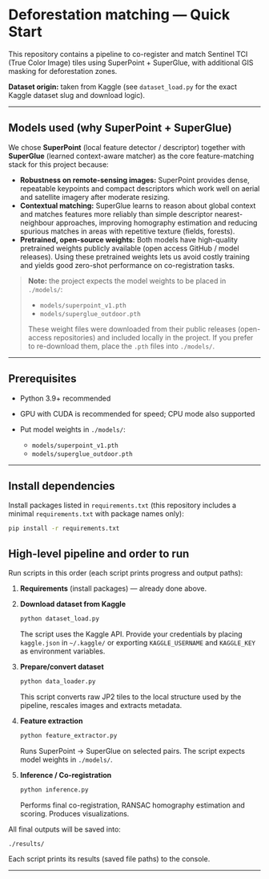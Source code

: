 # Deforestation matching — Quick Start

This repository contains a pipeline to co-register and match Sentinel TCI (True Color Image) tiles using SuperPoint + SuperGlue, with additional GIS masking for deforestation zones.

**Dataset origin:** taken from Kaggle (see `dataset_load.py` for the exact Kaggle dataset slug and download logic).

---

## Models used (why SuperPoint + SuperGlue)

We chose **SuperPoint** (local feature detector / descriptor) together with **SuperGlue** (learned context-aware matcher) as the core feature-matching stack for this project because:

* **Robustness on remote-sensing images:** SuperPoint provides dense, repeatable keypoints and compact descriptors which work well on aerial and satellite imagery after moderate resizing.
* **Contextual matching:** SuperGlue learns to reason about global context and matches features more reliably than simple descriptor nearest-neighbour approaches, improving homography estimation and reducing spurious matches in areas with repetitive texture (fields, forests).
* **Pretrained, open-source weights:** Both models have high-quality pretrained weights publicly available (open access GitHub / model releases). Using these pretrained weights lets us avoid costly training and yields good zero-shot performance on co-registration tasks.

> **Note:** the project expects the model weights to be placed in `./models/`:
>
> * `models/superpoint_v1.pth`
> * `models/superglue_outdoor.pth`
>
> These weight files were downloaded from their public releases (open-access repositories) and included locally in the project. If you prefer to re-download them, place the `.pth` files into `./models/`.

---

## Prerequisites

* Python 3.9+ recommended
* GPU with CUDA is recommended for speed; CPU mode also supported
* Put model weights in `./models/`:

  * `models/superpoint_v1.pth`
  * `models/superglue_outdoor.pth`

---

## Install dependencies

Install packages listed in `requirements.txt` (this repository includes a minimal `requirements.txt` with package names only):

```bash
pip install -r requirements.txt
```


## High-level pipeline and order to run

Run scripts in this order (each script prints progress and output paths):

1. **Requirements** (install packages) — already done above.

2. **Download dataset from Kaggle**

   ```bash
   python dataset_load.py
   ```

   The script uses the Kaggle API. Provide your credentials by placing `kaggle.json` in `~/.kaggle/` or exporting `KAGGLE_USERNAME` and `KAGGLE_KEY` as environment variables.

3. **Prepare/convert dataset**

   ```bash
   python data_loader.py
   ```

   This script converts raw JP2 tiles to the local structure used by the pipeline, rescales images and extracts metadata.

4. **Feature extraction**

   ```bash
   python feature_extractor.py
   ```

   Runs SuperPoint → SuperGlue on selected pairs. The script expects model weights in `./models/`.

5. **Inference / Co-registration**

   ```bash
   python inference.py
   ```

   Performs final co-registration, RANSAC homography estimation and scoring. Produces visualizations.

All final outputs will be saved into:

```
./results/
```

Each script prints its results (saved file paths) to the console.

---

